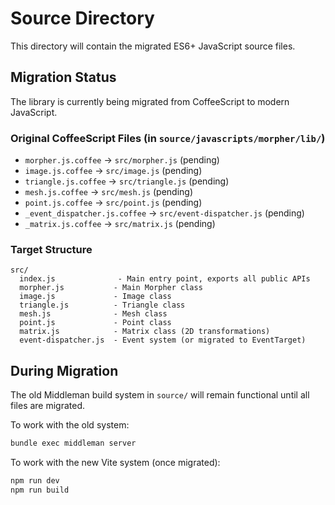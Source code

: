 # Source Directory

This directory will contain the migrated ES6+ JavaScript source files.

## Migration Status

The library is currently being migrated from CoffeeScript to modern JavaScript.

### Original CoffeeScript Files (in `source/javascripts/morpher/lib/`)
- `morpher.js.coffee` → `src/morpher.js` (pending)
- `image.js.coffee` → `src/image.js` (pending)
- `triangle.js.coffee` → `src/triangle.js` (pending)
- `mesh.js.coffee` → `src/mesh.js` (pending)
- `point.js.coffee` → `src/point.js` (pending)
- `_event_dispatcher.js.coffee` → `src/event-dispatcher.js` (pending)
- `_matrix.js.coffee` → `src/matrix.js` (pending)

### Target Structure

```
src/
  index.js              - Main entry point, exports all public APIs
  morpher.js           - Main Morpher class
  image.js             - Image class
  triangle.js          - Triangle class
  mesh.js              - Mesh class
  point.js             - Point class
  matrix.js            - Matrix class (2D transformations)
  event-dispatcher.js  - Event system (or migrated to EventTarget)
```

## During Migration

The old Middleman build system in `source/` will remain functional until all files are migrated.

To work with the old system:
```bash
bundle exec middleman server
```

To work with the new Vite system (once migrated):
```bash
npm run dev
npm run build
```
